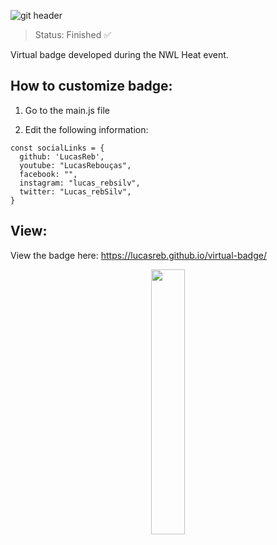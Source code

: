 ![git header](https://user-images.githubusercontent.com/54152996/140663446-4b3b17ce-b2ed-4977-a580-688ee2657714.png)

> Status: Finished ✅

Virtual badge developed during the NWL Heat event.

## How to customize badge:

1. Go to the main.js file 

2. Edit the following information:

```
const socialLinks = {
  github: 'LucasReb',
  youtube: "LucasRebouças",
  facebook: "",
  instagram: "lucas_rebsilv",
  twitter: "Lucas_rebSilv",
}
```

## View:

View the badge here: https://lucasreb.github.io/virtual-badge/

<p align="center" width="100%">
    <img width="33%" src="https://user-images.githubusercontent.com/54152996/140663484-3ce0c7e1-6e5c-4172-850c-7685ae4e6715.jpg" 
</p>
